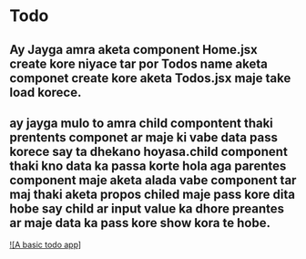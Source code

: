 # Todo

## Ay Jayga amra aketa component Home.jsx create kore niyace tar por Todos name aketa componet create kore aketa Todos.jsx maje take load korece.

## ay jayga mulo to amra child compontent thaki prentents componet ar maje ki vabe data pass korece say ta dhekano hoyasa.child component thaki kno data ka passa korte hola aga parentes component maje aketa alada vabe component tar maj thaki aketa propos chiled maje pass kore dita hobe say child ar input value ka dhore preantes ar maje data ka pass kore show kora te hobe.

[![A basic todo app]](https://www.youtube.com/watch?v=h7yq5lfDZc8&list=PLgH5QX0i9K3rGtitufynBKMy5gAFpa1y8&index=34)
